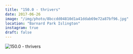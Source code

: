 ```yaml
---
title: "150.0 - thrivers"
date: 2017-06-26
image: "/img/photo/8bccdd04810d1a41ddab69e72a87bf96.jpg"
location: "Barnard Park Islington"
instagram: true
draft: false
---
```


![150.0 - thrivers](/img/photo/8bccdd04810d1a41ddab69e72a87bf96.jpg)
